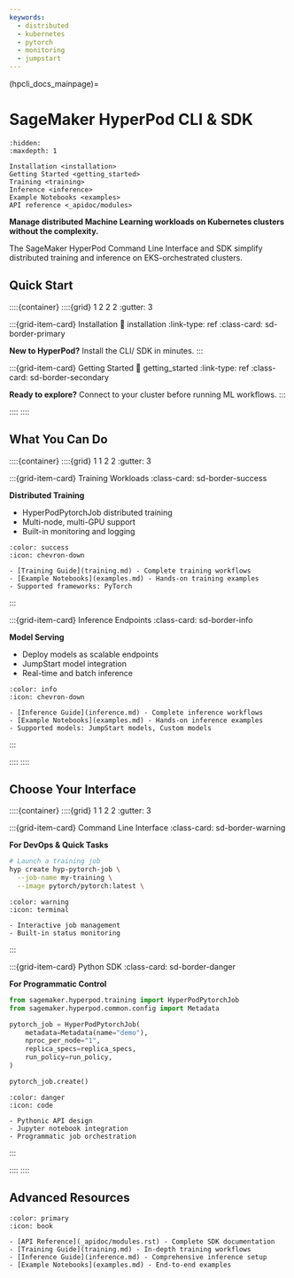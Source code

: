 ```yaml
---
keywords:
  - distributed
  - kubernetes
  - pytorch
  - monitoring
  - jumpstart
---
```


(hpcli_docs_mainpage)=

# SageMaker HyperPod CLI & SDK

```{toctree}
:hidden:
:maxdepth: 1

Installation <installation>
Getting Started <getting_started>
Training <training>
Inference <inference>
Example Notebooks <examples>
API reference <_apidoc/modules>
```

**Manage distributed Machine Learning workloads on Kubernetes clusters without the complexity.**

The SageMaker HyperPod Command Line Interface and SDK simplify distributed training and inference on EKS-orchestrated clusters.

## Quick Start

::::{container}
::::{grid} 1 2 2 2
:gutter: 3

:::{grid-item-card} Installation
:link: installation
:link-type: ref
:class-card: sd-border-primary

**New to HyperPod?** Install the CLI/ SDK in minutes.
:::

:::{grid-item-card} Getting Started
:link: getting_started
:link-type: ref
:class-card: sd-border-secondary

**Ready to explore?** Connect to your cluster before running ML workflows.
:::

::::
::::

## What You Can Do

::::{container}
::::{grid} 1 1 2 2
:gutter: 3

:::{grid-item-card} Training Workloads
:class-card: sd-border-success

**Distributed Training**
- HyperPodPytorchJob distributed training
- Multi-node, multi-GPU support
- Built-in monitoring and logging

```{dropdown} Learn More About Training
:color: success
:icon: chevron-down

- [Training Guide](training.md) - Complete training workflows
- [Example Notebooks](examples.md) - Hands-on training examples
- Supported frameworks: PyTorch
```
:::

:::{grid-item-card} Inference Endpoints
:class-card: sd-border-info

**Model Serving**
- Deploy models as scalable endpoints
- JumpStart model integration
- Real-time and batch inference

```{dropdown} Learn More About Inference
:color: info
:icon: chevron-down

- [Inference Guide](inference.md) - Complete inference workflows
- [Example Notebooks](examples.md) - Hands-on inference examples
- Supported models: JumpStart models, Custom models
```
:::

::::
::::

## Choose Your Interface

::::{container}
::::{grid} 1 1 2 2
:gutter: 3

:::{grid-item-card} Command Line Interface
:class-card: sd-border-warning

**For DevOps & Quick Tasks**
```bash
# Launch a training job
hyp create hyp-pytorch-job \
  --job-name my-training \
  --image pytorch/pytorch:latest \
```

```{dropdown} CLI Features
:color: warning
:icon: terminal

- Interactive job management
- Built-in status monitoring
```
:::

:::{grid-item-card} Python SDK
:class-card: sd-border-danger

**For Programmatic Control**
```python
from sagemaker.hyperpod.training import HyperPodPytorchJob
from sagemaker.hyperpod.common.config import Metadata

pytorch_job = HyperPodPytorchJob(
    metadata=Metadata(name="demo"),
    nproc_per_node="1",
    replica_specs=replica_specs,
    run_policy=run_policy,
)

pytorch_job.create()
```

```{dropdown} SDK Features
:color: danger
:icon: code

- Pythonic API design
- Jupyter notebook integration
- Programmatic job orchestration
```
:::

::::
::::

## Advanced Resources

```{dropdown} Complete Documentation
:color: primary
:icon: book

- [API Reference](_apidoc/modules.rst) - Complete SDK documentation
- [Training Guide](training.md) - In-depth training workflows
- [Inference Guide](inference.md) - Comprehensive inference setup
- [Example Notebooks](examples.md) - End-to-end examples
```